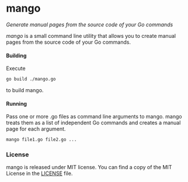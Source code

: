 # mango

*Generate manual pages from the source code of your Go commands*

*mango* is a small command line utility that allows you to create manual
pages from the source code of your Go commands.

#### Building

Execute
```bash
go build ./mango.go
```
to build mango.

#### Running

Pass one or more .go files as command line arguments to mango.
mango treats them as a list of independent Go commands and creates a
manual page for each argument.

```bash
mango file1.go file2.go ...
```

### License

mango is released under MIT license.
You can find a copy of the MIT License in the [LICENSE](./LICENSE) file.

